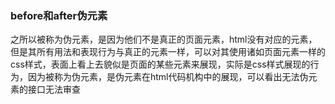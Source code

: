 ### before和after伪元素

之所以被称为伪元素，是因为他们不是真正的页面元素，html没有对应的元素，但是其所有用法和表现行为与真正的元素一样，可以对其使用诸如页面元素一样的css样式，表面上看上去貌似是页面的某些元素来展现，实际是css样式展现的行为，因为被称为伪元素，是伪元素在html代码机构中的展现，可以看出无法伪元素的接口无法审查